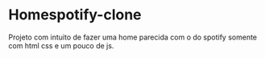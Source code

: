 # Homespotify-clone
Projeto com intuito de fazer uma home parecida com o do spotify somente com html css e um pouco de js.
